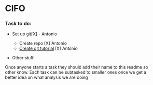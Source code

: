 # CIFO

### Task to do:

* Set up git[X] - Antonio
    * Create repo                             [X] Antonio
    * [Create git tutorial](git_tutorial.md)  [X] Antonio

* Other stuff

Once anyone starts a task they should add their name to this readme so other know.
Each task can be subtasked to smaller ones once we get a better idea on what analysis we are doing

